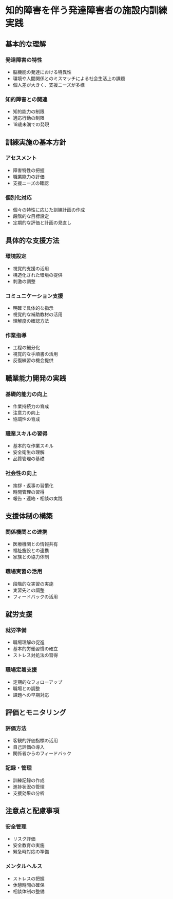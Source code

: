 # 知的障害を伴う発達障害者の施設内訓練実践

## 基本的な理解
### 発達障害の特性
- 脳機能の発達における特異性
- 環境や人間関係とのミスマッチによる社会生活上の課題
- 個人差が大きく、支援ニーズが多様

### 知的障害との関連
- 知的能力の制限
- 適応行動の制限
- 18歳未満での発現

## 訓練実施の基本方針
### アセスメント
- 障害特性の把握
- 職業能力の評価
- 支援ニーズの確認

### 個別化対応
- 個々の特性に応じた訓練計画の作成
- 段階的な目標設定
- 定期的な評価と計画の見直し

## 具体的な支援方法
### 環境設定
- 視覚的支援の活用
- 構造化された環境の提供
- 刺激の調整

### コミュニケーション支援
- 明確で具体的な指示
- 視覚的な補助教材の活用
- 理解度の確認方法

### 作業指導
- 工程の細分化
- 視覚的な手順書の活用
- 反復練習の機会提供

## 職業能力開発の実践
### 基礎的能力の向上
- 作業持続力の育成
- 注意力の向上
- 協調性の育成

### 職業スキルの習得
- 基本的な作業スキル
- 安全衛生の理解
- 品質管理の基礎

### 社会性の向上
- 挨拶・返事の習慣化
- 時間管理の習得
- 報告・連絡・相談の実践

## 支援体制の構築
### 関係機関との連携
- 医療機関との情報共有
- 福祉施設との連携
- 家族との協力体制

### 職場実習の活用
- 段階的な実習の実施
- 実習先との調整
- フィードバックの活用

## 就労支援
### 就労準備
- 職場理解の促進
- 基本的労働習慣の確立
- ストレス対処法の習得

### 職場定着支援
- 定期的なフォローアップ
- 職場との調整
- 課題への早期対応

## 評価とモニタリング
### 評価方法
- 客観的評価指標の活用
- 自己評価の導入
- 関係者からのフィードバック

### 記録・管理
- 訓練記録の作成
- 進捗状況の管理
- 支援効果の分析

## 注意点と配慮事項
### 安全管理
- リスク評価
- 安全教育の実施
- 緊急時対応の準備

### メンタルヘルス
- ストレスの把握
- 休憩時間の確保
- 相談体制の整備